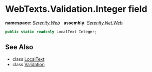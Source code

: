 # WebTexts.Validation.Integer field
**namespace:** *[Serenity.Web](../../README.md#serenity.web-namespace)*   **assembly**: *[Serenity.Net.Web](../../README.md)*

```csharp
public static readonly LocalText Integer;
```

## See Also

* class [LocalText](../Serenity.Net.Core/../../Serenity/LocalText.md)
* class [Validation](../WebTexts.Validation.md)